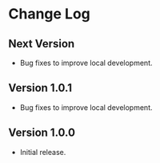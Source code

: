 Change Log
==========

## Next Version

- Bug fixes to improve local development.

## Version 1.0.1
- Bug fixes to improve local development.

## Version 1.0.0
- Initial release.
